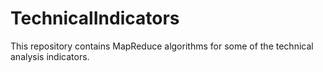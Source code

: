 # TechnicalIndicators
This repository contains MapReduce algorithms for some of the technical analysis indicators.
